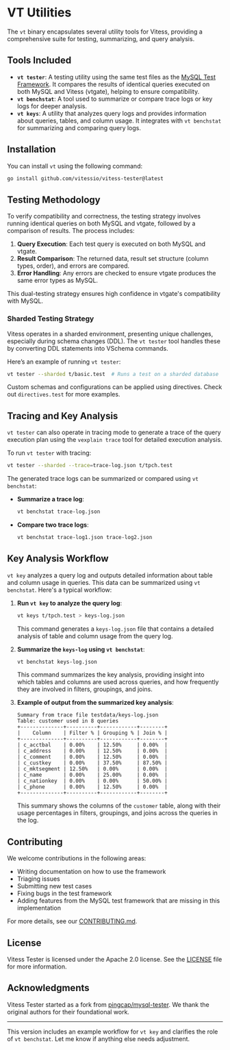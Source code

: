 # VT Utilities

The `vt` binary encapsulates several utility tools for Vitess, providing a comprehensive suite for testing, summarizing, and query analysis.

## Tools Included
- **`vt tester`**: A testing utility using the same test files as the [MySQL Test Framework](https://github.com/mysql/mysql-server/tree/8.0/mysql-test). It compares the results of identical queries executed on both MySQL and Vitess (vtgate), helping to ensure compatibility.
- **`vt benchstat`**: A tool used to summarize or compare trace logs or key logs for deeper analysis.
- **`vt keys`**: A utility that analyzes query logs and provides information about queries, tables, and column usage. It integrates with `vt benchstat` for summarizing and comparing query logs.

## Installation
You can install `vt` using the following command:

```bash
go install github.com/vitessio/vitess-tester@latest
```

## Testing Methodology

To verify compatibility and correctness, the testing strategy involves running identical queries on both MySQL and vtgate, followed by a comparison of results. The process includes:

1. **Query Execution**: Each test query is executed on both MySQL and vtgate.
2. **Result Comparison**: The returned data, result set structure (column types, order), and errors are compared.
3. **Error Handling**: Any errors are checked to ensure vtgate produces the same error types as MySQL.

This dual-testing strategy ensures high confidence in vtgate's compatibility with MySQL.

### Sharded Testing Strategy
Vitess operates in a sharded environment, presenting unique challenges, especially during schema changes (DDL). The `vt tester` tool handles these by converting DDL statements into VSchema commands.

Here’s an example of running `vt tester`:

```bash
vt tester --sharded t/basic.test  # Runs a test on a sharded database
```

Custom schemas and configurations can be applied using directives. Check out `directives.test` for more examples.

## Tracing and Key Analysis

`vt tester` can also operate in tracing mode to generate a trace of the query execution plan using the `vexplain trace` tool for detailed execution analysis.

To run `vt tester` with tracing:

```bash
vt tester --sharded --trace=trace-log.json t/tpch.test
```

The generated trace logs can be summarized or compared using `vt benchstat`:

- **Summarize a trace log**:

  ```bash
  vt benchstat trace-log.json
  ```

- **Compare two trace logs**:

  ```bash
  vt benchstat trace-log1.json trace-log2.json
  ```

## Key Analysis Workflow

`vt key` analyzes a query log and outputs detailed information about table and column usage in queries. This data can be summarized using `vt benchstat`. Here's a typical workflow:

1. **Run `vt key` to analyze the query log**:

   ```bash
   vt keys t/tpch.test > keys-log.json
   ```

   This command generates a `keys-log.json` file that contains a detailed analysis of table and column usage from the query log.

2. **Summarize the `keys-log` using `vt benchstat`**:

   ```bash
   vt benchstat keys-log.json
   ```

   This command summarizes the key analysis, providing insight into which tables and columns are used across queries, and how frequently they are involved in filters, groupings, and joins.

3. **Example of output from the summarized key analysis**:

   ```
   Summary from trace file testdata/keys-log.json
   Table: customer used in 8 queries
   +--------------+----------+------------+--------+
   |    Column    | Filter % | Grouping % | Join % |
   +--------------+----------+------------+--------+
   | c_acctbal    | 0.00%    | 12.50%     | 0.00%  |
   | c_address    | 0.00%    | 12.50%     | 0.00%  |
   | c_comment    | 0.00%    | 12.50%     | 0.00%  |
   | c_custkey    | 0.00%    | 37.50%     | 87.50% |
   | c_mktsegment | 12.50%   | 0.00%      | 0.00%  |
   | c_name       | 0.00%    | 25.00%     | 0.00%  |
   | c_nationkey  | 0.00%    | 0.00%      | 50.00% |
   | c_phone      | 0.00%    | 12.50%     | 0.00%  |
   +--------------+----------+------------+--------+
   ```

   This summary shows the columns of the `customer` table, along with their usage percentages in filters, groupings, and joins across the queries in the log.

## Contributing

We welcome contributions in the following areas:

- Writing documentation on how to use the framework
- Triaging issues
- Submitting new test cases
- Fixing bugs in the test framework
- Adding features from the MySQL test framework that are missing in this implementation

For more details, see our [CONTRIBUTING.md](./CONTRIBUTING.md).

## License

Vitess Tester is licensed under the Apache 2.0 license. See the [LICENSE](./LICENSE) file for more information.

## Acknowledgments

Vitess Tester started as a fork from [pingcap/mysql-tester](https://github.com/pingcap/mysql-tester). We thank the original authors for their foundational work.

---

This version includes an example workflow for `vt key` and clarifies the role of `vt benchstat`. Let me know if anything else needs adjustment.